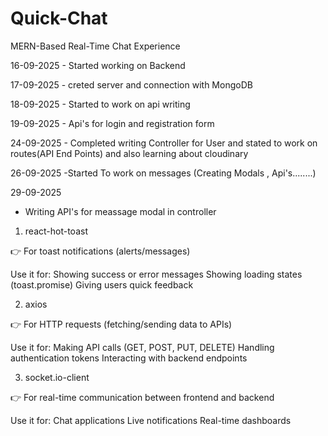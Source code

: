 # Quick-Chat
MERN-Based Real-Time Chat Experience 


  16-09-2025
      - Started working on Backend 


      
   17-09-2025
      - creted server and connection with MongoDB



      
  18-09-2025
      - Started to work on api writing


  19-09-2025
      - Api's for login and registration form


  24-09-2025
    - Completed writing Controller for User and stated to work on routes(API End Points) and also learning about cloudinary


 26-09-2025
 -Started To work on messages (Creating Modals , Api's........)

 29-09-2025
 - Writing API's for meassage modal in controller
      
1. react-hot-toast

👉 For toast notifications (alerts/messages)

Use it for:
Showing success or error messages
Showing loading states (toast.promise)
Giving users quick feedback

2. axios

👉 For HTTP requests (fetching/sending data to APIs)

Use it for:
Making API calls (GET, POST, PUT, DELETE)
Handling authentication tokens
Interacting with backend endpoints

3. socket.io-client

👉 For real-time communication between frontend and backend

Use it for:
Chat applications 
Live notifications 
Real-time dashboards 



